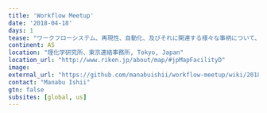 ```yaml
---
title: 'Workflow Meetup'
date: '2018-04-18'
days: 1
tease: "ワークフローシステム、再現性、自動化、及びそれに関連する様々な事柄について、知見を交換したり、技術を高めるための研究会です"
continent: AS
location: "理化学研究所、東京連絡事務所, Tokyo, Japan"
location_url: "http://www.riken.jp/about/map/#jpMapFacilityD"
image: 
external_url: "https://github.com/manabuishii/workflow-meetup/wiki/20180418"
contact: "Manabu Ishii"
gtn: false
subsites: [global, us]
---
```


